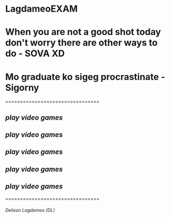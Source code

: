 # LagdameoEXAM
# When you are not a good shot today don't worry there are other ways to do - SOVA XD
# Mo graduate ko sigeg procrastinate -Sigorny
================================
## *play video games*
## *play video games*
## *play video games*
## *play video games*
## *play video games*
================================
###### Deliezo Lagdameo (DL)
